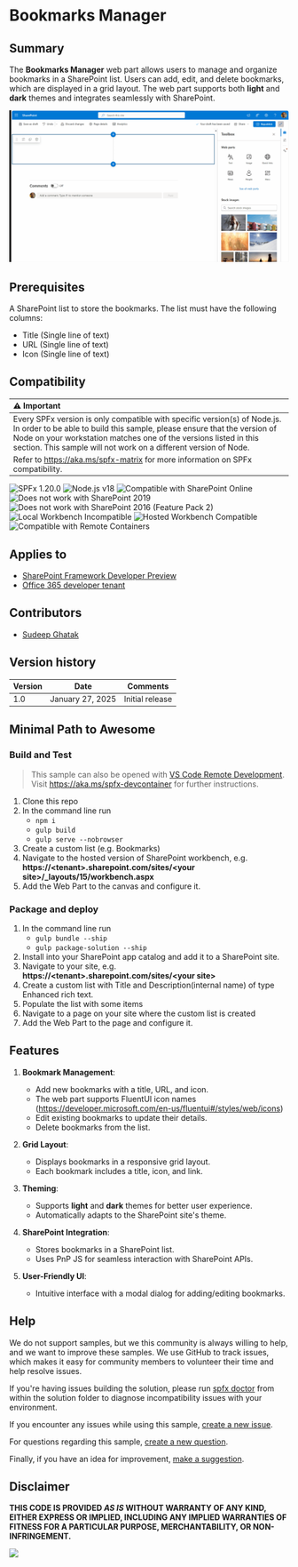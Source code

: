 # Bookmarks Manager

## Summary

The **Bookmarks Manager** web part allows users to manage and organize bookmarks in a SharePoint list. Users can add, edit, and delete bookmarks, which are displayed in a grid layout. The web part supports both **light** and **dark** themes and integrates seamlessly with SharePoint.

![Bookmarks Manager](./assets/BookmarksManager.gif)

## Prerequisites

A SharePoint list to store the bookmarks. The list must have the following columns:

- Title (Single line of text)
- URL (Single line of text)
- Icon (Single line of text)

## Compatibility

| :warning: Important          |
|:---------------------------|
| Every SPFx version is only compatible with specific version(s) of Node.js. In order to be able to build this sample, please ensure that the version of Node on your workstation matches one of the versions listed in this section. This sample will not work on a different version of Node.|
|Refer to <https://aka.ms/spfx-matrix> for more information on SPFx compatibility.   |

![SPFx 1.20.0](https://img.shields.io/badge/SPFx-1.20.0-green.svg)
![Node.js v18](https://img.shields.io/badge/Node.js-v18-green.svg)
![Compatible with SharePoint Online](https://img.shields.io/badge/SharePoint%20Online-Compatible-green.svg)
![Does not work with SharePoint 2019](https://img.shields.io/badge/SharePoint%20Server%202019-Incompatible-red.svg "SharePoint Server 2019 requires SPFx 1.4.1 or lower")
![Does not work with SharePoint 2016 (Feature Pack 2)](https://img.shields.io/badge/SharePoint%20Server%202016%20(Feature%20Pack%202)-Incompatible-red.svg "SharePoint Server 2016 Feature Pack 2 requires SPFx 1.1")
![Local Workbench Incompatible](https://img.shields.io/badge/Local%20Workbench-Incompatible-red.svg)
![Hosted Workbench Compatible](https://img.shields.io/badge/Hosted%20Workbench-Compatible-green.svg)
![Compatible with Remote Containers](https://img.shields.io/badge/Remote%20Containers-Compatible-green.svg)

## Applies to

- [SharePoint Framework Developer Preview](https://learn.microsoft.com/sharepoint/dev/spfx/sharepoint-framework-overview)
- [Office 365 developer tenant](https://learn.microsoft.com/sharepoint/dev/spfx/set-up-your-developer-tenant)

## Contributors

- [Sudeep Ghatak](https://github.com/sudeepghatak)

## Version history

|Version|Date|Comments|
|-------|----|--------|
|1.0|January 27, 2025|Initial release|

## Minimal Path to Awesome

### Build and Test

> This sample can also be opened with [VS Code Remote Development](https://code.visualstudio.com/docs/remote/remote-overview). Visit <https://aka.ms/spfx-devcontainer> for further instructions.

1. Clone this repo
1. In the command line run
    - `npm i`
    - `gulp build`
    - `gulp serve --nobrowser`
1. Create a custom list (e.g. Bookmarks)
1. Navigate to the hosted version of SharePoint workbench, e.g. **https://\<tenant>.sharepoint.com/sites/\<your site>/_layouts/15/workbench.aspx**
1. Add the Web Part to the canvas and configure it.

### Package and deploy

1. In the command line run
    - `gulp bundle --ship`
    - `gulp package-solution --ship`
2. Install into your SharePoint app catalog and add it to a SharePoint site.
3. Navigate to your site, e.g. **https://\<tenant>.sharepoint.com/sites/\<your site>**
4. Create a custom list with Title and Description(internal name) of type Enhanced rich text.
5. Populate the list with some items
6. Navigate to a page on your site where the custom list is created
7. Add the Web Part to the page and configure it.

## Features

1. **Bookmark Management**:
   - Add new bookmarks with a title, URL, and icon.
   - The web part supports FluentUI icon names (<https://developer.microsoft.com/en-us/fluentui#/styles/web/icons>)
   - Edit existing bookmarks to update their details.
   - Delete bookmarks from the list.

2. **Grid Layout**:
   - Displays bookmarks in a responsive grid layout.
   - Each bookmark includes a title, icon, and link.

3. **Theming**:
   - Supports **light** and **dark** themes for better user experience.
   - Automatically adapts to the SharePoint site's theme.

4. **SharePoint Integration**:
   - Stores bookmarks in a SharePoint list.
   - Uses PnP JS for seamless interaction with SharePoint APIs.

5. **User-Friendly UI**:
   - Intuitive interface with a modal dialog for adding/editing bookmarks.

## Help

We do not support samples, but we this community is always willing to help, and we want to improve these samples. We use GitHub to track issues, which makes it easy for  community members to volunteer their time and help resolve issues.

If you're having issues building the solution, please run [spfx doctor](https://pnp.github.io/cli-microsoft365/cmd/spfx/spfx-doctor/) from within the solution folder to diagnose incompatibility issues with your environment.

If you encounter any issues while using this sample, [create a new issue](https://github.com/pnp/sp-dev-fx-webparts/issues/new?assignees=&labels=Needs%3A+Triage+%3Amag%3A%2Ctype%3Abug-suspected%2Csample%3A%20react-sp-bookmarks&template=bug-report.yml&sample=react-sp-bookmarks&authors=@SudeepGhatakh&title=react-sp-bookmarks).

For questions regarding this sample, [create a new question](https://github.com/pnp/sp-dev-fx-webparts/issues/new?assignees=&labels=Needs%3A+Triage+%3Amag%3A%2Ctype%3Aquestion%2Csample%3A%20react-sp-bookmarks&template=bug-report.yml&sample=react-sp-bookmarks&authors=@SudeepGhatakh&title=react-sp-bookmarks).

Finally, if you have an idea for improvement, [make a suggestion](https://github.com/pnp/sp-dev-fx-webparts/issues/new?assignees=&labels=Needs%3A+Triage+%3Amag%3A%2Ctype%3Aenhancement%2Csample%3A%20react-sp-bookmarks&template=bug-report.yml&sample=react-sp-bookmarks&authors=@SudeepGhatakh&title=react-sp-bookmarks).

## Disclaimer

**THIS CODE IS PROVIDED *AS IS* WITHOUT WARRANTY OF ANY KIND, EITHER EXPRESS OR IMPLIED, INCLUDING ANY IMPLIED WARRANTIES OF FITNESS FOR A PARTICULAR PURPOSE, MERCHANTABILITY, OR NON-INFRINGEMENT.**

<img src="https://m365-visitor-stats.azurewebsites.net/sp-dev-fx-webparts/samples/react-sp-bookmarks" />
